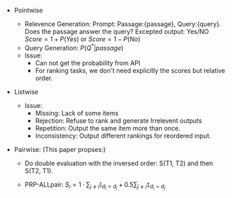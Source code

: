 - Pointwise
    - Relevence Generation: 
    Prompt:
    Passage:{passage}, Query:{query}. Does the passage answer the query?
    Excepted output:
    Yes/NO
    $Score = 1 + P(Yes)$ or $Score = 1 - P(No)$
    - Query Generation: $P(Q^*|passage)$
    - Issue:
        - Can not get the probability from API
        - For ranking tasks, we don't need explicitly the scores but relative order.
    
- Listwise
    - Issue:
        - Missing: Lack of some items
        - Rejection: Refuse to rank and generate Irrelevent outputs
        - Repetition: Output the same item more than once.
        - Inconsistency: Output different rankings for reordered input.
    
- Pairwise: (This paper propses:)
    - Do double evaluation with the inversed order: S(T1, T2) and then S(T2, T1).
    
    - PRP-ALLpair: $S_i = 1\cdot \sum_{j\neq i}\mathbb{I}_{d_i\gt d_j}+0.5\sum_{j\neq i}\texttt{I}_{d_i=d_j}$
    
      
